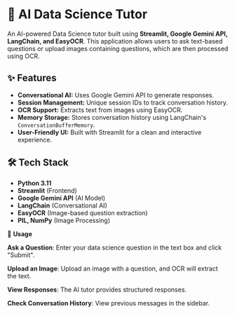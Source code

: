 # 🧠 AI Data Science Tutor  

An AI-powered Data Science tutor built using **Streamlit, Google Gemini API, LangChain, and EasyOCR**. This application allows users to ask text-based questions or upload images containing questions, which are then processed using OCR.

## ✨ Features  
- **Conversational AI:** Uses Google Gemini API to generate responses.  
- **Session Management:** Unique session IDs to track conversation history.  
- **OCR Support:** Extracts text from images using EasyOCR.  
- **Memory Storage:** Stores conversation history using LangChain's `ConversationBufferMemory`.  
- **User-Friendly UI:** Built with Streamlit for a clean and interactive experience.  

## 🛠 Tech Stack  
- **Python 3.11**  
- **Streamlit** (Frontend)  
- **Google Gemini API** (AI Model)  
- **LangChain** (Conversational AI)  
- **EasyOCR** (Image-based question extraction)  
- **PIL, NumPy** (Image Processing)

📝 **Usage**

**Ask a Question**: Enter your data science question in the text box and click "Submit".

**Upload an Image**: Upload an image with a question, and OCR will extract the text.

**View Responses**: The AI tutor provides structured responses.

**Check Conversation History**: View previous messages in the sidebar.


